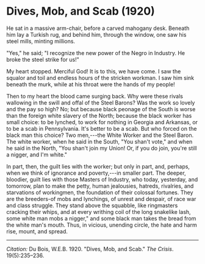 <!--
title:   Dives, Mob, and Scab
author:  Du Bois, W.E.B.
journal: The Crisis
year:    1920
volume:  19
issue:   5
pages:   235-236
-->
# Dives, Mob, and Scab (1920)

He sat in a massive arm-chair, before a carved mahogany desk. Beneath him lay a Turkish rug, and behind him, through the window, one saw his steel mills, minting millions. 

"Yes," he said; "I recognize the new power of the Negro in Industry. He broke the steel strike for us!" 

My heart stopped. Merciful God! It is to this, we have come. I saw the squalor and toil and endless hours of the stricken workman. I saw him sink beneath the murk, while at his throat were the hands of my people! 

Then to my heart the blood came surging back. Why were these rivals wallowing in the swill and offal of the Steel Barons? Was the work so lovely and the pay so high? No; but because black peonage of the South is worse than the foreign white slavery of the North; because the black worker has small choice: to be lynched, to work for nothing in Georgia and Arkansas, or to be a scab in Pennsylvania. It's better to be a scab. But who forced on the black man this choice? Two men,---the White Worker and the Steel Baron. The white worker, when he said in the South, "You shan't vote," and when he said in the North, "You shan't join my Union! Or, if you do join, you're still a nigger, and I'm white." 

In part, then, the guilt lies with the worker; but only in part, and, perhaps, when we think of ignorance and poverty,---in smaller part. The deeper, bloodier, guilt lies with those Masters of Industry, who today, yesterday, and tomorrow, plan to make the petty, human jealousies, hatreds, rivalries, and starvations of workingmen, the foundation of their colossal fortunes. They are the breeders-of mobs and lynchings, of unrest and despair, of race war and class struggle. They stand above the squabble, like ringmasters cracking their whips, and at every writhing coil of the long snakelike lash, some white man mobs a nigger," and some black man takes the bread from the white man's mouth. Thus, in vicious, unending circle, the hate and harm rise, mount, and spread. 

 ______________
*Citation:* Du Bois, W.E.B. 1920. "Dives, Mob, and Scab." *The Crisis*. 19(5):235&ndash;236.